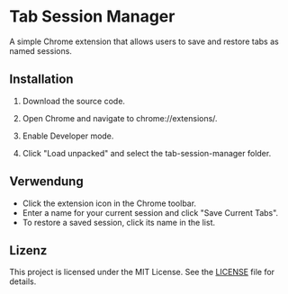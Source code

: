 # Tab Session Manager

A simple Chrome extension that allows users to save and restore tabs as named sessions.

## Installation

1. Download the source code.

2. Open Chrome and navigate to chrome://extensions/.

3. Enable Developer mode.

4. Click "Load unpacked" and select the tab-session-manager folder.

## Verwendung

- Click the extension icon in the Chrome toolbar.
- Enter a name for your current session and click "Save Current Tabs".
- To restore a saved session, click its name in the list.

## Lizenz

This project is licensed under the MIT License. See the [LICENSE](LICENSE) file for details.